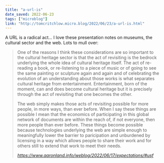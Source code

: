 ```yaml
---
title: "a-url-is"
date_saved: 2022-06-23
tags: ["microblog"]
link: "http://tomcritchlow.micro.blog/2022/06/23/a-url-is.html"
---
```

A URL is a radical act... I love these presentation notes on museums, the cultural sector and the web. Lots to mull over:

<blockquote class="quoteback" darkmode="" data-title="%5Bthis%20is%20aaronland%5D%20sometimes%20expectations%20happen%20to%20you" data-author="" cite="https://www.aaronland.info/weblog/2022/06/17/expectations/#usf">
<p>One of the reasons I think these considerations are so important to the cultural heritage sector is that the act of revisiting is the bedrock underlying the whole idea of cultural heritage itself. The act of re-reading a book, or re-listening to a piece of music or of going to see the same painting or sculpture again and again and of celebrating the evolution of an understanding about those works is what separates cultural heritage from entertainment. Entertainment, born of the moment, can and does become cultural heritage but it is precisely through the act of revisiting that one becomes the other.</p>
<p>The web simply makes those acts of revisiting possible for more people, in more ways, than ever before. When I say these things are possible I mean that the economics of participating in this global network of documents are within the reach of, if not everyone, then more people than ever before. These things become possible because technologies underlying the web are simple enough to meaningfully lower the barrier to paricipation and unburdened by licensing in a way which allows people to share their work and for others still to extend that work to meet their needs.</p>
<footer> <cite><a href="https://www.aaronland.info/weblog/2022/06/17/expectations/#usf">https://www.aaronland.info/weblog/2022/06/17/expectations/#usf</a></cite></footer>
</blockquote>
<script note="" src="https://cdn.jsdelivr.net/gh/Blogger-Peer-Review/quotebacks@1/quoteback.js"></script>
